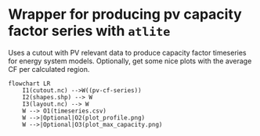# Wrapper for producing pv capacity factor series with `atlite`

Uses a cutout with PV relevant data to produce capacity factor timeseries for energy system models.
Optionally, get some nice plots with the average CF per calculated region.

```mermaid
flowchart LR
    I1(cutout.nc) -->W((pv-cf-series))
    I2(shapes.shp) --> W
    I3(layout.nc) --> W
    W --> O1(timeseries.csv)
    W -->|Optional|O2(plot_profile.png)
    W -->|Optional|O3(plot_max_capacity.png)
```
